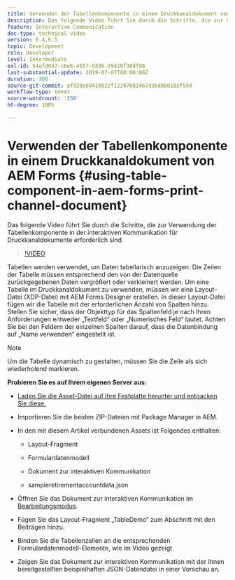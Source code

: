 ```yaml
---
title: Verwenden der Tabellenkomponente in einem Druckkanaldokument von AEM Forms
description: Das folgende Video führt Sie durch die Schritte, die zur Verwendung der Tabellenkomponente in der interaktiven Kommunikation für Druckkanaldokumente erforderlich sind.
feature: Interactive Communication
doc-type: technical video
version: 6.4,6.5
topic: Development
role: Developer
level: Intermediate
exl-id: 54afd047-c6e6-4557-9336-39420f30df88
last-substantial-update: 2019-07-07T00:00:00Z
duration: 300
source-git-commit: af928e60410022f12207082467d3bd9b818af59d
workflow-type: tm+mt
source-wordcount: '258'
ht-degree: 100%

---
```


# Verwenden der Tabellenkomponente in einem Druckkanaldokument von AEM Forms {#using-table-component-in-aem-forms-print-channel-document}

Das folgende Video führt Sie durch die Schritte, die zur Verwendung der Tabellenkomponente in der interaktiven Kommunikation für Druckkanaldokumente erforderlich sind.

>[!VIDEO](https://video.tv.adobe.com/v/27769?quality=12&learn=on)

Tabellen werden verwendet, um Daten tabellarisch anzuzeigen. Die Zeilen der Tabelle müssen entsprechend den von der Datenquelle zurückgegebenen Daten vergrößert oder verkleinert werden. Um eine Tabelle im Druckkanaldokument zu verwenden, müssen wir eine Layout-Datei (XDP-Datei) mit AEM Forms Designer erstellen. In dieser Layout-Datei fügen wir die Tabelle mit der erforderlichen Anzahl von Spalten hinzu. Stellen Sie sicher, dass der Objekttyp für das Spaltenfeld je nach Ihren Anforderungen entweder „Textfeld“ oder „Numerisches Feld“ lautet. Achten Sie bei den Feldern der einzelnen Spalten darauf, dass die Datenbindung auf „Name verwenden“ eingestellt ist.

>[!NOTE]
>
>Um die Tabelle dynamisch zu gestalten, müssen Sie die Zeile als sich wiederholend markieren.

**Probieren Sie es auf Ihrem eigenen Server aus:**

* [Laden Sie die Asset-Datei auf Ihre Festplatte herunter und entpacken Sie diese.](assets/usingtablesinprintchannel.zip)

* Importieren Sie die beiden ZIP-Dateien mit Package Manager in AEM.

* In den mit diesem Artikel verbundenen Assets ist Folgendes enthalten:

   * Layout-Fragment

   * Formulardatenmodell

   * Dokument zur interaktiven Kommunikation
   * sampleretirementaccountdata.json

* Öffnen Sie das Dokument zur interaktiven Kommunikation im [Bearbeitungsmodus](http://localhost:4502/editor.html/content/forms/af/401kstatement/tablesinprintdocument/channels/print.html).

* Fügen Sie das Layout-Fragment „TableDemo“ zum Abschnitt mit den Beiträgen hinzu.
* Binden Sie die Tabellenzellen an die entsprechenden Formulardatenmodell-Elemente, wie im Video gezeigt

* Zeigen Sie das Dokument zur interaktiven Kommunikation mit der Ihnen bereitgestellten beispielhaften JSON-Datendatei in einer Vorschau an.
